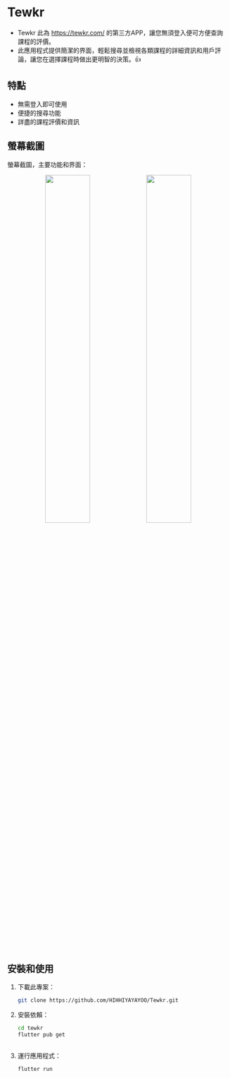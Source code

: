 # Tewkr

* Tewkr 此為 https://tewkr.com/ 的第三方APP，讓您無須登入便可方便查詢課程的評價。
* 此應用程式提供簡潔的界面，輕鬆搜尋並檢視各類課程的詳細資訊和用戶評論，讓您在選擇課程時做出更明智的決策。👍

## 特點
- 無需登入即可使用
- 便捷的搜尋功能
- 詳盡的課程評價和資訊

## 螢幕截圖

螢幕截圖，主要功能和界面：

<div align="center">
  <img src="https://github.com/user-attachments/assets/705452b4-4ca1-4f28-894b-ef06028d8cb9" width="45%" />
  <img src="https://github.com/user-attachments/assets/bd54b8cb-a271-4272-989a-eba515bc2692" width="45%" />
</div>

## 安裝和使用

1. 下載此專案：
   ```bash
   git clone https://github.com/HIHHIYAYAYOO/Tewkr.git

2. 安裝依賴：
   ```bash
   cd tewkr
   flutter pub get
  
3. 運行應用程式：
   ```bash
   flutter run
